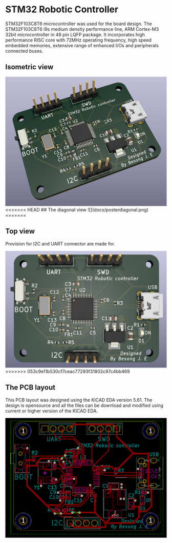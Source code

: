 # STM32 Robotic Controller
STM32F103C8T6 microcontroller was used for the board design. The STM32F103C8T6 i9s medium density performance line, ARM Cortex-M3 32bit microcontroller in 48 pin LQFP package. It incorporates high performance RISC core with 72MHz operating frequency, high speed embedded memories, extensive range of enhanced I/Os and peripherals connected buses.
## Isometric view
<img src='docs/posterdiagonal.PNG' width='800'>
<<<<<<< HEAD
 ## The diagonal view
 ![](docs/posterdiagonal.png)
=======

 ## Top view
 Provision for I2C and UART connector are made for.

 <img src='docs/posterimage.PNG' width='800'>
>>>>>>> 053c9e11b530cf7ceac77293f31802c97c4bb469

## The PCB layout
This PCB layout was designed using the KICAD EDA version 5.61. The design is opensource and all the files can be download and modified using current or higher version of the KICAD EDA.

<img src='docs/pcb layout.PNG' width='800'>
